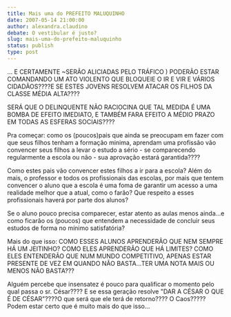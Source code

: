 ```yaml
---
title: Mais uma do PREFEITO MALUQUINHO
date: 2007-05-14 21:00:00
author: alexandra.claudino
debate: O vestibular é justo?
slug: mais-uma-do-prefeito-maluquinho
status: publish 
type: post
---
```


... E CERTAMENTE ~SERÃO ALICIADAS PELO TRÁFICO ) PODERÃO ESTAR COMANDANDO UM ATO VIOLENTO QUE BLOQUEIE O IR E VIR E VÁRIOS CIDADÃOS????E SE ESTES JOVENS RESOLVEM ATACAR OS FILHOS DA CLASSE MÉDIA ALTA????   

 SERÁ QUE O DELINQUENTE NÃO RACIOCINA QUE TAL MEDIDA É UMA BOMBA DE EFEITO IMEDIATO, E TAMBÉM FARA EFEITO A MÉDIO PRAZO EM TODAS AS ESFERAS SOCIAIS????  

 Pra começar: como os (poucos)pais que ainda se preocupam em fazer com que seus filhos tenham a formação minima, aprendam uma profissão vão convencer seus filhos a levar o estudo a sério - se comparecendo regularmente a escola ou não - sua aprovação estará garantida????  

 Como estes pais vão convencer estes filhos a ir para a escola? Além do mais, o professor e todos os profissionais das escolas, por mais que tentem convencer o aluno que a escola é uma foma de garantir um acesso a uma realidade melhor que a atual, como o farão? Que respeito a esses profissionais haverá por parte dos alunos?  

 Se o aluno pouco precisa comparecer, estar atento as aulas menos ainda...e como ficarão os (poucos) que entendem a necessidade de concluir seus estudos de forma no mínimo satisfatória?  

 Mais do que isso: COMO ESSES ALUNOS APRENDERÃO QUE NEM SEMPRE HÁ UM JEITINHO? COMO ELES APRENDERÃO QUE HÁ LIMITES? COMO ELES ENTENDERÃO QUE NUM MUNDO COMPETITIVO, APENAS ESTAR PRESENTE DE VEZ EM QUANDO NÃO BASTA...TER UMA NOTA MAIS OU MENOS NÃO BASTA???  

 Alguém percebe que insensatez é pouco para qualificar o momento pelo qual passa o sr. César???? E se essa geração resolve "DAR A CÉSAR O QUE É DE CÉSAR"????O que será que ele terá de retorno???? O Caos????? Podem estar certo que é muito mais do que isso...
